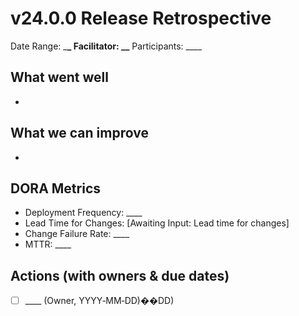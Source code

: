 # v24.0.0 Release Retrospective

Date Range: \_**\_ Facilitator: \_\_** Participants: \_\_\_\_

## What went well

-

## What we can improve

-

## DORA Metrics

- Deployment Frequency: \_\_\_\_
- Lead Time for Changes: [Awaiting Input: Lead time for changes]
- Change Failure Rate: \_\_\_\_
- MTTR: \_\_\_\_

## Actions (with owners & due dates)

- [ ] \_\_\_\_ (Owner, YYYY‑MM‑DD)��DD)
